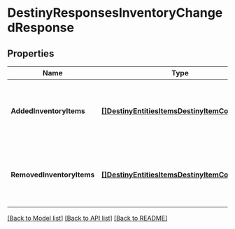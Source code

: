 # DestinyResponsesInventoryChangedResponse

## Properties
Name | Type | Description | Notes
------------ | ------------- | ------------- | -------------
**AddedInventoryItems** | [**[]DestinyEntitiesItemsDestinyItemComponent**](Destiny.Entities.Items.DestinyItemComponent.md) | Items that appeared in the inventory possibly as a result of an action. | [optional] 
**RemovedInventoryItems** | [**[]DestinyEntitiesItemsDestinyItemComponent**](Destiny.Entities.Items.DestinyItemComponent.md) | Items that disappeared from the inventory possibly as a result of an action. | [optional] 

[[Back to Model list]](../README.md#documentation-for-models) [[Back to API list]](../README.md#documentation-for-api-endpoints) [[Back to README]](../README.md)


